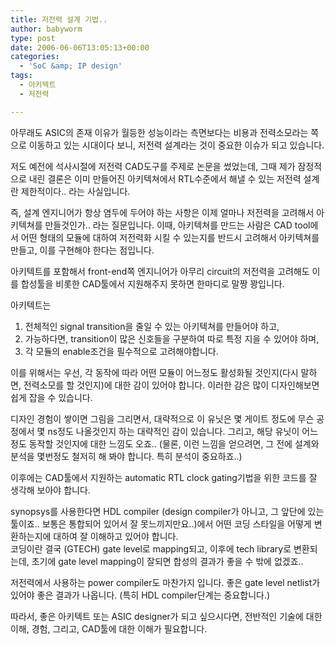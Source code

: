 ```yaml
---
title: 저전력 설계 기법..
author: babyworm
type: post
date: 2006-06-06T13:05:13+00:00
categories:
  - 'SoC &amp; IP design'
tags:
  - 아키텍트
  - 저전력

---
```

아무래도 ASIC의 존재 이유가 월등한 성능이라는 측면보다는 비용과 전력소모라는 쪽으로 이동하고 있는 시대이다 보니, 저전력 설계라는 것이 중요한 이슈가 되고 있습니다.

저도 예전에 석사시절에 저전력 CAD도구를 주제로 논문을 썼었는데, 그때 제가 잠정적으로 내린 결론은 이미 만들어진 아키텍쳐에서 RTL수준에서 해낼 수 있는 저전력 설계란 제한적이다.. 라는 사실입니다.

즉, 설계 엔지니어가 항상 염두에 두어야 하는 사항은 이제 얼마나 저전력을 고려해서 아키텍쳐를 만들것인가.. 라는 질문입니다.
이때, 아키텍쳐를 만드는 사람은 CAD tool에서 어떤 형태의 모듈에 대하여 저전력화 시킬 수 있는지를 반드시 고려해서 아키텍쳐를 만들고, 이를 구현해야 한다는 점입니다.

아키텍트를 포함해서 front-end쪽 엔지니어가 아무리 circuit의 저전력을 고려해도 이를 합성툴을 비롯한 CAD툴에서 지원해주지 못하면 한마디로 말짱 꽝입니다.

아키텍트는

1) 전체적인 signal transition을 줄일 수 있는 아키텍쳐를 만들어야 하고,
2) 가능하다면, transition이 많은 신호들을 구분하여 따로 특정 지을 수 있어야 하며,
3) 각 모듈의 enable조건을 필수적으로 고려해야합니다.

이를 위해서는 우선, 각 동작에 따라 어떤 모듈이 어느정도 활성화될 것인지(다시 말하면, 전력소모를 할 것인지)에 대한 감이 있어야 합니다.
이러한 감은 많이 디자인해보면 쉽게 잡을 수 있습니다.

디자인 경험이 쌓이면 그림을 그리면서, 대략적으로 이 유닛은 몇 게이트 정도에 무슨 공정에서 몇 ns정도 나올것인지 하는 대략적인 감이 있습니다. 그리고, 해당 유닛이 어느정도 동작할 것인지에 대한 느낌도 오죠..
(물론, 이런 느낌을 얻으려면, 그 전에 설계와 분석을 몇번정도 철저히 해 봐야 합니다. 특히 분석이 중요하죠..)

이후에는 CAD툴에서 지원하는 automatic RTL clock gating기법을 위한 코드를 잘 생각해 보아야 합니다.

synopsys를 사용한다면 HDL compiler (design compiler가 아니고, 그 앞단에 있는 툴이죠.. 보통은 통합되어 있어서 잘 못느끼지만요..)에서 어떤 코딩 스타일을 어떻게 변환하는지에 대하여 잘 이해하고 있어야 합니다.
<br>
코딩이란 결국 (GTECH) gate level로 mapping되고, 이후에 tech library로 변환되는데, 초기에 gate level mapping이 잘되면 합성의 결과가 좋을 수 밖에 없겠죠..

저전력에서 사용하는 power compiler도 마찬가지 입니다.
좋은 gate level netlist가 있어야 좋은 결과가 나옵니다. (특히 HDL compiler단계는 중요합니다.)

따라서, 좋은 아키텍트 또는 ASIC designer가 되고 싶으시다면, 전반적인 기술에 대한 이해, 경험, 그리고, CAD툴에 대한 이해가 필요합니다.
